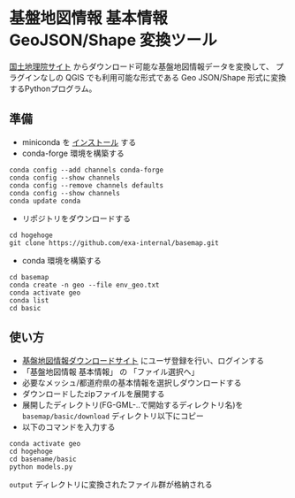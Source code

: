# 基盤地図情報 基本情報 GeoJSON/Shape 変換ツール

[国土地理院サイト](https://www.gsi.go.jp/) からダウンロード可能な基盤地図情報データを変換して、
プラグインなしの QGIS でも利用可能な形式である Geo JSON/Shape 形式に変換するPythonプログラム。

## 準備

- miniconda を [インストール](https://docs.conda.io/en/latest/miniconda.html#installing) する
- conda-forge 環境を構築する

```shell
conda config --add channels conda-forge
conda config --show channels
conda config --remove channels defaults
conda config --show channels
conda update conda
```

- リポジトリをダウンロードする

```shell
cd hogehoge
git clone https://github.com/exa-internal/basemap.git

```

- conda 環境を構築する

```shell
cd basemap
conda create -n geo --file env_geo.txt
conda activate geo
conda list
cd basic
```

## 使い方

- [基盤地図情報ダウンロードサイト](https://fgd.gsi.go.jp/download/menu.php) にユーザ登録を行い、ログインする
- 「基盤地図情報 基本情報」 の 「ファイル選択へ」
- 必要なメッシュ/都道府県の基本情報を選択しダウンロードする
- ダウンロードしたzipファイルを展開する
- 展開したディレクトリ(FG-GML-..で開始するディレクトリ名)を `basemap/basic/download` ディレクトリ以下にコピー
- 以下のコマンドを入力する

```shell
conda activate geo
cd hogehoge
cd basename/basic
python models.py
```

`output` ディレクトリに変換されたファイル群が格納される

